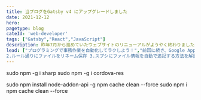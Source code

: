 ```yaml
---
title: 当ブログをGatsby v4 にアップグレードしました
date: 2021-12-12
hero:
pagetype: blog
cateId: 'web-developer'
tags: ["Gatsby","React","JavaScript"]
description: 昨年7月から進めていたウェブサイトのリニューアルがようやく終わりました。WebP対応しつつv3にupgradeする予定たったのですが、Gatsby cliでのインストールのエラーでひっかかって、
lead: ["プログラミングで事務作業を自動化してラクしよう！","前回に続き、Google Apps Scriptを使ってファイルを管理する方法を紹介します。 この記事では1.スプシ（Googleスプレッドシート）からファイルアップロード
2.ルール通りにファイルをリネーム保存 3.スプシにファイル情報を自動で追記する方法を解説します。"]
---
```


sudo npm -g i sharp
sudo npm -g i cordova-res

sudo npm install node-addon-api -g
npm cache clean --force
sudo npm i
npm cache clean --force
